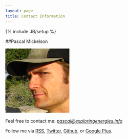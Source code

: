 ```yaml
---
layout: page
title: Contact Information
---
```

{% include JB/setup %}

##Pascal Mickelson

![Pascal Mickelson](/images/pascalface.png)

Feel free to contact me: [*pascal@exploringenergies.info*][email]

Follow me via [RSS][atomfeed], [Twitter][twitter], [Github][github], or [Google Plus][gplus].

[twitter]: https://twitter.com/#!/mickelsp
[github]: http://github.com/mickelsp
[gplus]: https://plus.google.com/114926118372366903256/
[atomfeed]: /atom.xml
[email]: mailto:pascal@exploringenergies.info